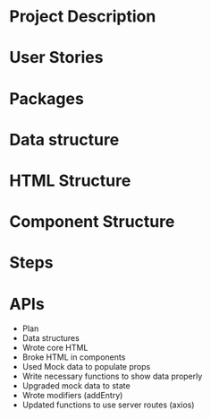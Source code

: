 # Project Description

# User Stories

# Packages

# Data structure

# HTML Structure

# Component Structure

# Steps

# APIs

- Plan
- Data structures
- Wrote core HTML
- Broke HTML in components
- Used Mock data to populate props
- Write necessary functions to show data properly
- Upgraded mock data to state
- Wrote modifiers (addEntry)
- Updated functions to use server routes (axios)

